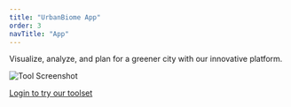 ```yaml
---
title: "UrbanBiome App"
order: 3
navTitle: "App"
---
```


Visualize, analyze, and plan for a greener city with our innovative platform. 

![Tool Screenshot](/images/tool.png)

[Login to try our toolset](https://app.urbanbiome.co.uk)

